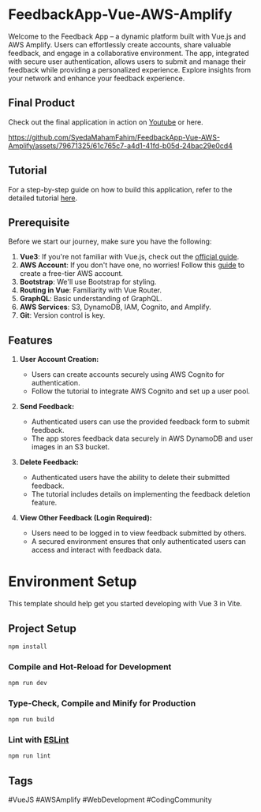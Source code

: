 # FeedbackApp-Vue-AWS-Amplify

Welcome to the Feedback App – a dynamic platform built with Vue.js and AWS Amplify. Users can effortlessly create accounts, share valuable feedback, and engage in a collaborative environment. The app, integrated with secure user authentication, allows users to submit and manage their feedback while providing a personalized experience. Explore insights from your network and enhance your feedback experience.

##  Final Product
Check out the final application in action on [Youtube](https://github.com/SyedaMahamFahim/FeedbackApp-Vue-AWS-Amplify) or here.

https://github.com/SyedaMahamFahim/FeedbackApp-Vue-AWS-Amplify/assets/79671325/61c765c7-a4d1-41fd-b05d-24bac29e0cd4


## Tutorial
For a step-by-step guide on how to build this application, refer to the detailed tutorial [here](#).

## Prerequisite

Before we start our journey, make sure you have the following:

1. **Vue3**: If you're not familiar with Vue.js, check out the [official guide](https://vuejs.org/guide/quick-start.html).
2. **AWS Account**: If you don't have one, no worries! Follow this [guide](https://k21academy.com/amazon-web-services/aws-solutions-architect/create-aws-free-tier-account/) to create a free-tier AWS account.
3. **Bootstrap**: We'll use Bootstrap for styling.
4. **Routing in Vue**: Familiarity with Vue Router.
5. **GraphQL**: Basic understanding of GraphQL.
6. **AWS Services**: S3, DynamoDB, IAM, Cognito, and Amplify.
7. **Git**: Version control is key.

## Features

1. **User Account Creation:**
   - Users can create accounts securely using AWS Cognito for authentication.
   - Follow the tutorial to integrate AWS Cognito and set up a user pool.

2. **Send Feedback:**
   - Authenticated users can use the provided feedback form to submit feedback.
   - The app stores feedback data securely in AWS DynamoDB and user images in an S3 bucket.
     
3. **Delete Feedback:**
   - Authenticated users have the ability to delete their submitted feedback.
   - The tutorial includes details on implementing the feedback deletion feature.

4. **View Other Feedback (Login Required):**
   - Users need to be logged in to view feedback submitted by others.
   - A secured environment ensures that only authenticated users can access and interact with feedback data.

# Environment Setup
This template should help get you started developing with Vue 3 in Vite.


## Project Setup

```sh
npm install
```

### Compile and Hot-Reload for Development

```sh
npm run dev
```

### Type-Check, Compile and Minify for Production

```sh
npm run build
```

### Lint with [ESLint](https://eslint.org/)

```sh
npm run lint
```

## Tags
#VueJS #AWSAmplify #WebDevelopment #CodingCommunity

